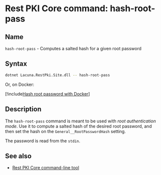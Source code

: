 ﻿# Rest PKI Core command: **hash-root-pass**

## Name

`hash-root-pass` - Computes a salted hash for a given root password

## Syntax

```sh
dotnet Lacuna.RestPki.Site.dll -- hash-root-pass
```

Or, on Docker:

[!include[Hash root password with Docker](../../../../../../includes/rest-pki/core/docker/hash-root-pass-stdout.md)]

## Description

The `hash-root-pass` command is meant to be used with *root authentication mode*. Use it to compute a salted hash of the desired
root password, and then set the hash on the `General__RootPasswordHash` setting.

The password is read from the `stdin`.

## See also

* [Rest PKI Core command-line tool](index.md)
